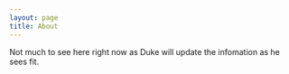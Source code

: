 ```yaml
---
layout: page
title: About
---
```


<p class="message">
 Not much to see here right now as Duke will update the infomation as he sees fit.
</p>





